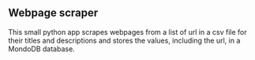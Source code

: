 ## Webpage scraper

This small python app scrapes webpages from a list of url in a csv file for their titles and descriptions and stores the values, including the url, in a MondoDB database.